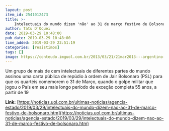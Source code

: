 ```yaml
---
layout: post
item_id: 2541012473
title: >-
    Intelectuais do mundo dizem 'não' ao 31 de março festivo de Bolsonaro
author: Tatu D'Oquei
date: 2019-03-29 10:48:00
pub_date: 2019-03-29 10:48:00
time_added: 2019-03-29 23:51:19
categories: [resistimos]
tags: []
image: https://conteudo.imguol.com.br/2013/03/21/21mar2013---argentino-adolfo-perez-esquivel-conversa-com-jornalista-apos-encontro-com-o-papa-francisco-no-vaticano-o-premio-nobel-da-paz-voltou-a-afirmar-que-o-pontifice-nao-foi-cumplice-com-brutal-1363872881044_750x421.jpg
---
```


Um grupo de mais de cem intelectuais de diferentes partes do mundo assinou uma carta pública de repúdio à ordem de Jair Bolsonaro (PSL) para que os quartéis comemorem o 31 de Março, quando o golpe militar que jogou o País em seu mais longo período de exceção completa 55 anos, a partir de 19

**Link:** [https://noticias.uol.com.br/ultimas-noticias/agencia-estado/2019/03/29/intelectuais-do-mundo-dizem-nao-ao-31-de-marco-festivo-de-bolsonaro.htm](https://noticias.uol.com.br/ultimas-noticias/agencia-estado/2019/03/29/intelectuais-do-mundo-dizem-nao-ao-31-de-marco-festivo-de-bolsonaro.htm)

